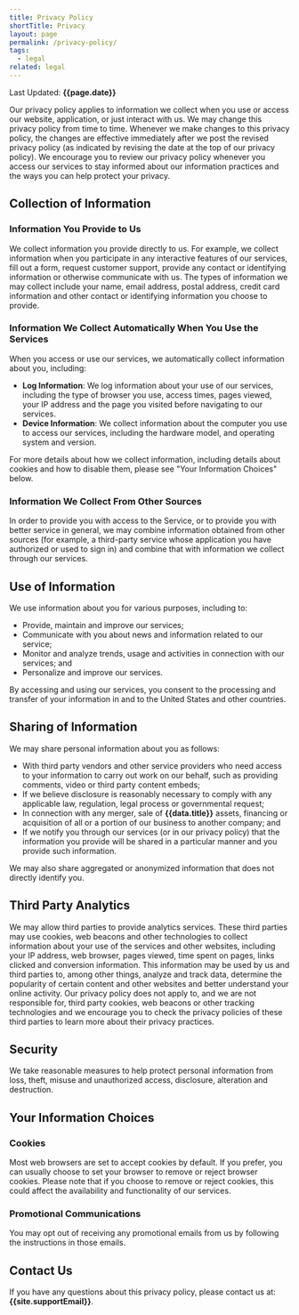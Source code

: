 ```yaml
---
title: Privacy Policy
shortTitle: Privacy
layout: page
permalink: /privacy-policy/
tags:
  - legal
related: legal
---
```


<p>Last Updated: <strong>{{page.date}}</strong></p>
<p>Our privacy policy applies to information we collect when you use or access our website, application, or just interact with us. We may change this privacy policy from time to time. Whenever we make changes to this privacy policy, the changes are effective immediately after we post the revised privacy policy (as indicated by revising the date at the top of our privacy policy). We encourage you to review our privacy policy whenever you access our services to stay informed about our information practices and the ways you can help protect your privacy.</p>
<h2 id="collection-of-information">Collection of Information</h2>
<h3 id="information-you-provide-to-us">Information You Provide to Us</h3>
<p>We collect information you provide directly to us. For example, we collect information when you participate in any interactive features of our services, fill out a form, request customer support, provide any contact or identifying information or otherwise communicate with us. The types of information we may collect include your name, email address, postal address, credit card information and other contact or identifying information you choose to provide.</p>
<h3 id="information-we-collect-automatically-when-you-use-the-services">Information We Collect Automatically When You Use the Services</h3>
<p>When you access or use our services, we automatically collect information about you, including:</p>
<ul>
<li><strong>Log Information</strong>: We log information about your use of our services, including the type of browser you use, access times, pages viewed, your IP address and the page you visited before navigating to our services.</li>
<li><strong>Device Information</strong>: We collect information about the computer you use to access our services, including the hardware model, and operating system and version.</li>
</ul>
<p>For more details about how we collect information, including details about cookies and how to disable them, please see &quot;Your Information Choices&quot; below.</p>
<h3 id="information-we-collect-from-other-sources">Information We Collect From Other Sources</h3>
<p>In order to provide you with access to the Service, or to provide you with better service in general, we may combine information obtained from other sources (for example, a third-party service whose application you have authorized or used to sign in) and combine that with information we collect through our services.</p>
<h2 id="use-of-information">Use of Information</h2>
<p>We use information about you for various purposes, including to:</p>
<ul>
<li>Provide, maintain and improve our services;</li>
<li>Communicate with you about news and information related to our service;</li>
<li>Monitor and analyze trends, usage and activities in connection with our services; and</li>
<li>Personalize and improve our services.</li>
</ul>
<p>By accessing and using our services, you consent to the processing and transfer of your information in and to the United States and other countries.</p>
<h2 id="sharing-of-information">Sharing of Information</h2>
<p>We may share personal information about you as follows:</p>
<ul>
<li>With third party vendors and other service providers who need access to your information to carry out work on our behalf, such as providing comments, video or third party content embeds;</li>
<li>If we believe disclosure is reasonably necessary to comply with any applicable law, regulation, legal process or governmental request;</li>
<li>In connection with any merger, sale of <strong>{{data.title}}</strong> assets, financing or acquisition of all or a portion of our business to another company; and</li>
<li>If we notify you through our services (or in our privacy policy) that the information you provide will be shared in a particular manner and you provide such information.</li>
</ul>
<p>We may also share aggregated or anonymized information that does not directly identify you.</p>
<h2 id="third-party-analytics">Third Party Analytics</h2>
<p>We may allow third parties to provide analytics services. These third parties may use cookies, web beacons and other technologies to collect information about your use of the services and other websites, including your IP address, web browser, pages viewed, time spent on pages, links clicked and conversion information. This information may be used by us and third parties to, among other things, analyze and track data, determine the popularity of certain content and other websites and better understand your online activity. Our privacy policy does not apply to, and we are not responsible for, third party cookies, web beacons or other tracking technologies and we encourage you to check the privacy policies of these third parties to learn more about their privacy practices.</p>
<h2 id="security">Security</h2>
<p>We take reasonable measures to help protect personal information from loss, theft, misuse and unauthorized access, disclosure, alteration and destruction.</p>
<h2 id="your-information-choices">Your Information Choices</h2>
<h3 id="cookies">Cookies</h3>
<p>Most web browsers are set to accept cookies by default. If you prefer, you can usually choose to set your browser to remove or reject browser cookies. Please note that if you choose to remove or reject cookies, this could affect the availability and functionality of our services.</p>
<h3 id="promotional-communications">Promotional Communications</h3>
<p>You may opt out of receiving any promotional emails from us by following the instructions in those emails.</p>
<h2 id="contact-us">Contact Us</h2>
<p>If you have any questions about this privacy policy, please contact us at:  <strong>{{site.supportEmail}}</strong>.</p>
